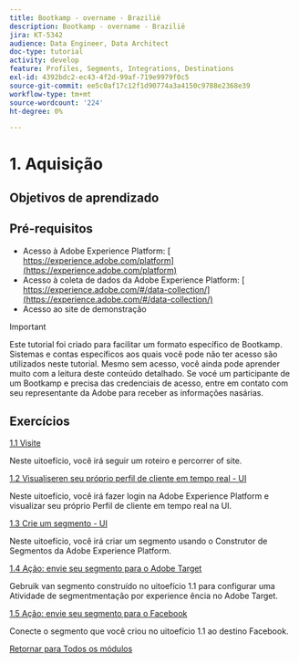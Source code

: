 ```yaml
---
title: Bootkamp - overname - Brazilië
description: Bootkamp - overname - Brazilië
jira: KT-5342
audience: Data Engineer, Data Architect
doc-type: tutorial
activity: develop
feature: Profiles, Segments, Integrations, Destinations
exl-id: 4392bdc2-ec43-4f2d-99af-719e9979f0c5
source-git-commit: ee5c0af17c12f1d90774a3a4150c9788e2368e39
workflow-type: tm+mt
source-wordcount: '224'
ht-degree: 0%

---
```


# 1. Aquisição

## Objetivos de aprendizado

## Pré-requisitos

- Acesso à Adobe Experience Platform: [ https://experience.adobe.com/platform](https://experience.adobe.com/platform)
- Acesso à coleta de dados da Adobe Experience Platform: [ https://experience.adobe.com/#/data-collection/](https://experience.adobe.com/#/data-collection/)
- Acesso ao site de demonstração

>[!IMPORTANT]
>
>Este tutorial foi criado para facilitar um formato específico de Bootkamp. Sistemas e contas específicos aos quais você pode não ter acesso são utilizados neste tutorial. Mesmo sem acesso, você ainda pode aprender muito com a leitura deste conteúdo detalhado. Se vocé um participante de um Bootkamp e precisa das credenciais de acesso, entre em contato com seu representante da Adobe para receber as informações nasárias.

## Exercícios

[1.1 Visite](./ex1.md)

Neste uitoefício, você irá seguir um roteiro e percorrer of site.

[1.2 Visualiseren seu próprio perfil de cliente em tempo real - UI](./ex2.md)

Neste uitoefício, você irá fazer login na Adobe Experience Platform e visualizar seu próprio Perfil de cliente em tempo real na UI.

[1.3 Crie um segmento - UI](./ex3.md)

Neste uitoefício, você irá criar um segmento usando o Construtor de Segmentos da Adobe Experience Platform.

[1.4 Ação: envie seu segmento para o Adobe Target](./ex4.md)

Gebruik van segmento construído no uitoefício 1.1 para configurar uma Atividade de segmentmentação por experience ência no Adobe Target.

[1.5 Ação: envie seu segmento para o Facebook](./ex5.md)

Conecte o segmento que você criou no uitoefício 1.1 ao destino Facebook.

[Retornar para Todos os módulos](../../overview.md)
